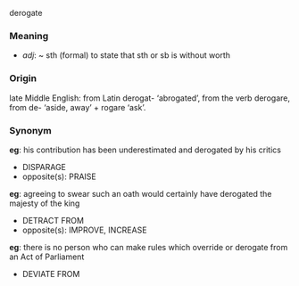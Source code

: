 derogate
### Meaning
+ _adj_: ~ sth (formal) to state that sth or sb is without worth

### Origin

late Middle English: from Latin derogat- ‘abrogated’, from the verb derogare, from de- ‘aside, away’ + rogare ‘ask’.

### Synonym

__eg__: his contribution has been underestimated and derogated by his critics

+ DISPARAGE
+ opposite(s): PRAISE

__eg__: agreeing to swear such an oath would certainly have derogated the majesty of the king

+ DETRACT FROM
+ opposite(s): IMPROVE, INCREASE

__eg__: there is no person who can make rules which override or derogate from an Act of Parliament

+ DEVIATE FROM


